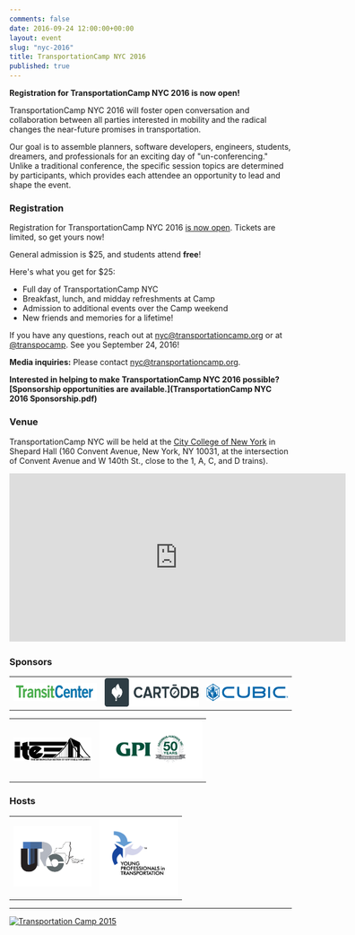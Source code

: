 ```yaml
---
comments: false
date: 2016-09-24 12:00:00+00:00
layout: event
slug: "nyc-2016"
title: TransportationCamp NYC 2016
published: true
---
```


**Registration for TransportationCamp NYC 2016 is now open!**

TransportationCamp NYC 2016 will foster open conversation and collaboration between all parties interested in mobility and the radical changes the near-future promises in transportation.

Our goal is to assemble planners, software developers, engineers, students, dreamers, and professionals for an exciting day of "un-conferencing." Unlike a traditional conference, the specific session topics are determined by participants, which provides each attendee an opportunity to lead and shape the event.

### Registration

Registration for TransportationCamp NYC 2016 [is now open](http://www.eventbrite.com/e/transportationcamp-nyc-2016-tickets-26252052596). Tickets are limited, so get yours now!

General admission is $25, and students attend **free**!

Here's what you get for $25:

* Full day of TransportationCamp NYC
* Breakfast, lunch, and midday refreshments at Camp
* Admission to additional events over the Camp weekend
* New friends and memories for a lifetime! 

If you have any questions, reach out at <nyc@transportationcamp.org> or at [@transpocamp](https://twitter.com/transpocamp).
See you September 24, 2016!

**Media inquiries:** Please contact <nyc@transportationcamp.org>.

**Interested in helping to make TransportationCamp NYC 2016 possible? [Sponsorship opportunities are available.](TransportationCamp NYC 2016 Sponsorship.pdf)**

### Venue

TransportationCamp NYC will be held at the [City College of New York](https://www.ccny.cuny.edu/) in Shepard Hall (160 Convent Avenue, New York, NY 10031, at the intersection of Convent Avenue and W 140th St., close to the 1, A, C, and D trains).

<p align="center">
<iframe src="https://www.google.com/maps/embed?pb=!1m18!1m12!1m3!1d3107.8048111647026!2d-73.95016290760027!3d40.82021094185493!2m3!1f0!2f0!3f0!3m2!1i1024!2i768!4f13.1!3m3!1m2!1s0x0000000000000000%3A0x63248bb077f4f293!2sShepard+Hall!5e0!3m2!1sen!2sus!4v1439503246663" width="600" height="300" frameborder="0" style="border:0" allowfullscreen></iframe>
</p>


### Sponsors

<table align="center">
  <tr>
    <td style="vertical-align: center;"><a href="http://transitcenter.org/"><img src="sponsors/transitcenter.jpg" alt="TransitCenter" height="32" width="175"></a></td>
    <td style="vertical-align: center;"><a href="https://cartodb.com/"><img src="sponsors/cartodb.jpg" alt="CartoDB" height="51" width="198"></a></td>
    <td style="vertical-align: center;"><a href="http://www.cubic.com/"><img src="sponsors/cubic.png" alt="Cubic" height="31" width="170"></a></td>
  </tr>
</table>
<table align="center">
  <tr>
    <td style="vertical-align: center;"><a href="https://ite-metsection.org/"><img src="sponsors/ite.png" alt="ITE Met Section" width="140"></a></td>
    <td style="vertical-align: center;"><a href="http://gpinet.com/"><img src="sponsors/gpi.png" alt="GPI" height="104" width="183"></a></td>
  </tr>
</table>

### Hosts

<table align="center">
  <tr>
    <td style="vertical-align: center;"><a href="http://www.utrc2.org/"><img src="hosts/utrc.png" height="108" width="140" alt="Region 2 University Transportation Research Center"></a></td>
    <td style="vertical-align: center;"><a href="http://yptransportation.org/chapters/yptnyc/"><img src="hosts/ypt.gif" height="140" width="140" alt="YPT New York City"></a></td>
  </tr>
</table>

<hr>

<a data-flickr-embed="true"  href="https://www.flickr.com/photos/138183373@N06/albums/72157661188895289" title="Transportation Camp 2015"><img src="https://farm1.staticflickr.com/594/22810434624_03f5854523_b.jpg" width="1024" height="768" alt="Transportation Camp 2015"></a><script async src="//embedr.flickr.com/assets/client-code.js" charset="utf-8"></script>


